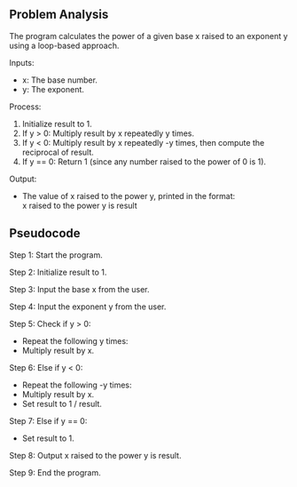 ## Problem Analysis
The program calculates the power of a given base x raised to an exponent y using a loop-based approach.

Inputs:  
- x: The base number.
- y: The exponent.

Process:  
1. Initialize result to 1.
2. If y > 0: Multiply result by x repeatedly y times.
3. If y < 0: Multiply result by x repeatedly -y times, then compute the reciprocal of result.
4. If y == 0: Return 1 (since any number raised to the power of 0 is 1).

Output:  
- The value of x raised to the power y, printed in the format:  
  x raised to the power y is result

## Pseudocode

Step 1: Start the program.

Step 2: Initialize result to 1.

Step 3: Input the base x from the user.

Step 4: Input the exponent y from the user.

Step 5: Check if y > 0:
  - Repeat the following y times:
  - Multiply result by x.

Step 6: Else if y < 0:
  -  Repeat the following -y times:
  - Multiply result by x.
  - Set result to 1 / result.

Step 7: Else if y == 0:
 - Set result to 1.

Step 8: Output x raised to the power y is result.

Step 9: End the program.

